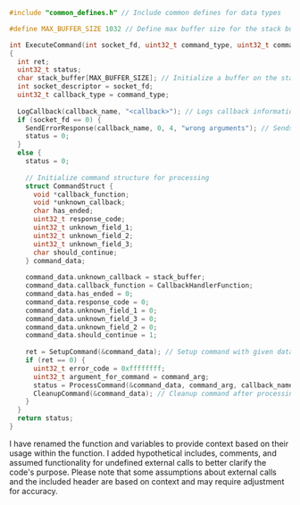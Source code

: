 ```c
#include "common_defines.h" // Include common defines for data types

#define MAX_BUFFER_SIZE 1032 // Define max buffer size for the stack buffer

int ExecuteCommand(int socket_fd, uint32_t command_type, uint32_t command_arg, char *callback_name)
{
  int ret;
  uint32_t status;
  char stack_buffer[MAX_BUFFER_SIZE]; // Initialize a buffer on the stack
  int socket_descriptor = socket_fd;
  uint32_t callback_type = command_type;
  
  LogCallback(callback_name, "<callback>"); // Logs callback information
  if (socket_fd == 0) {
    SendErrorResponse(callback_name, 0, 4, "wrong arguments"); // Sends an error response
    status = 0;
  }
  else {
    status = 0;
    
    // Initialize command structure for processing
    struct CommandStruct {
      void *callback_function;
      void *unknown_callback;
      char has_ended;
      uint32_t response_code;
      uint32_t unknown_field_1;
      uint32_t unknown_field_2;
      uint32_t unknown_field_3;
      char should_continue;
    } command_data;
    
    command_data.unknown_callback = stack_buffer;
    command_data.callback_function = CallbackHandlerFunction;
    command_data.has_ended = 0;
    command_data.response_code = 0;
    command_data.unknown_field_1 = 0;
    command_data.unknown_field_3 = 0;
    command_data.unknown_field_2 = 0;
    command_data.should_continue = 1;
    
    ret = SetupCommand(&command_data); // Setup command with given data
    if (ret == 0) {
      uint32_t error_code = 0xffffffff;
      uint32_t argument_for_command = command_arg;
      status = ProcessCommand(&command_data, command_arg, callback_name); // Process command and get status
      CleanupCommand(&command_data); // Cleanup command after processing
    }
  }
  return status;
}
```

I have renamed the function and variables to provide context based on their usage within the function. I added hypothetical includes, comments, and assumed functionality for undefined external calls to better clarify the code's purpose. Please note that some assumptions about external calls and the included header are based on context and may require adjustment for accuracy.